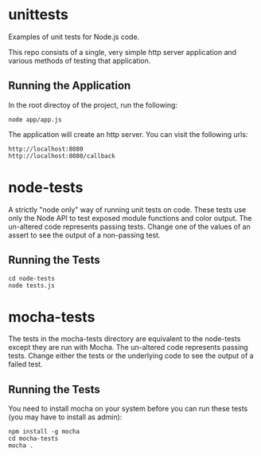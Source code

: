 # unittests
Examples of unit tests for Node.js code.

This repo consists of a single, very simple http server application and various
methods of testing that application.

## Running the Application
In the root directoy of the project, run the following:
```
node app/app.js
```
The application will create an http server.  You can visit the following urls:
```
http://localhost:8080
http://localhost:8080/callback
```

# node-tests
A strictly "node only" way of running unit tests on code.  These tests use only
the Node API to test exposed module functions and color output.  The un-altered
code represents passing tests.  Change one of the values of an assert to see
the output of a non-passing test.

## Running the Tests
```
cd node-tests
node tests.js
```

# mocha-tests
The tests in the mocha-tests directory are equivalent to the node-tests except
they are run with Mocha.  The un-altered code represents passing tests.  Change
either the tests or the underlying code to see the output of a failed test.

## Running the Tests
You need to install mocha on your system before you can run these tests (you
may have to install as admin):
```
npm install -g mocha
cd mocha-tests
mocha .
```
